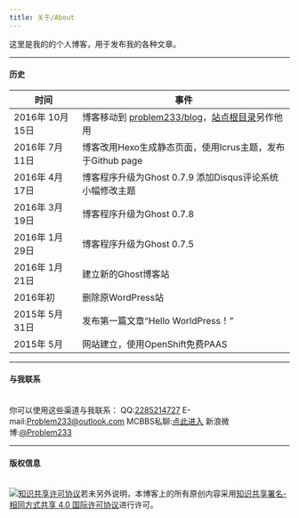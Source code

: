 ```yaml
---
title: 关于/About
---
```

这里是我的的个人博客，用于发布我的各种文章。
***
#### 历史
| 时间 | 事件 |
|-|-|
| 2016年 10月 15日 | 博客移动到 [problem233/blog](https://github.com/Problem233/blog)，[站点根目录](/)另作他用 |
| 2016年 7月 11日 | 博客改用Hexo生成静态页面，使用Icrus主题，发布于Github page |
| 2016年 4月 17日 | 博客程序升级为Ghost 0.7.9 添加Disqus评论系统 小幅修改主题 |
| 2016年 3月 19日 | 博客程序升级为Ghost 0.7.8 |
| 2016年 1月 29日 | 博客程序升级为Ghost 0.7.5 |
| 2016年 1月 21日 | 建立新的Ghost博客站 |
| 2016年初 | 删除原WordPress站 |
| 2015年 5月 31日 | 发布第一篇文章“Hello WorldPress！” |
| 2015年 5月 | 网站建立，使用OpenShift免费PAAS |
***
#### 与我联系
<br />你可以使用这些渠道与我联系：
QQ:[2285214727](http://wpa.qq.com/msgrd?v=3&amp;uin=2285214727&amp;site=qq&amp;menu=yes)
E-mail:[Problem233@outlook.com](mailto:Problem233@outlook.com)
MCBBS私聊:[点此进入](http://www.mcbbs.net/home.php?mod=space&amp;uid=312328)
新浪微博:[@Problem233](http://www.weibo.com/qq2285214727)
***
#### 版权信息
<br />[![知识共享许可协议](https://i.creativecommons.org/l/by-sa/4.0/88x31.png)](http://creativecommons.org/licenses/by-sa/4.0/)若未另外说明，本博客上的所有原创内容采用[知识共享署名-相同方式共享 4.0 国际许可协议](http://creativecommons.org/licenses/by-sa/4.0/)进行许可。
